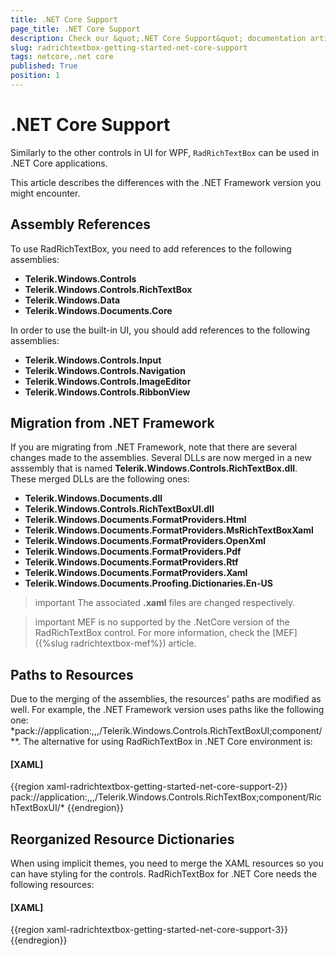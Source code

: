 ```yaml
---
title: .NET Core Support
page_title: .NET Core Support
description: Check our &quot;.NET Core Support&quot; documentation article for the RadRichTextBox {{ site.framework_name }} control.
slug: radrichtextbox-getting-started-net-core-support
tags: netcore,.net core
published: True
position: 1
---
```


# .NET Core Support

Similarly to the other controls in UI for WPF, `RadRichTextBox` can be used in .NET Core applications.

This article describes the differences with the .NET Framework version you might encounter.

## Assembly References

To use RadRichTextBox, you need to add references to the following assemblies:

* __Telerik.Windows.Controls__
* __Telerik.Windows.Controls.RichTextBox__
* __Telerik.Windows.Data__
* __Telerik.Windows.Documents.Core__

In order to use the built-in UI, you should add references to the following assemblies:

* __Telerik.Windows.Controls.Input__
* __Telerik.Windows.Controls.Navigation__
* __Telerik.Windows.Controls.ImageEditor__
* __Telerik.Windows.Controls.RibbonView__

## Migration from .NET Framework

If you are migrating from .NET Framework, note that there are several changes made to the assemblies. Several DLLs are now merged in а new asssembly that is named __Telerik.Windows.Controls.RichTextBox.dll__. These merged DLLs are the following ones:

* __Telerik.Windows.Documents.dll__
* __Telerik.Windows.Controls.RichTextBoxUI.dll__
* __Telerik.Windows.Documents.FormatProviders.Html__
* __Telerik.Windows.Documents.FormatProviders.MsRichTextBoxXaml__
* __Telerik.Windows.Documents.FormatProviders.OpenXml__
* __Telerik.Windows.Documents.FormatProviders.Pdf__
* __Telerik.Windows.Documents.FormatProviders.Rtf__
* __Telerik.Windows.Documents.FormatProviders.Xaml__
* __Telerik.Windows.Documents.Proofing.Dictionaries.En-US__

>important The associated __.xaml__ files are changed respectively.

>important MEF is no supported by the .NetCore version of the RadRichTextBox control. For more information, check the [MEF]({%slug radrichtextbox-mef%}) article.

## Paths to Resources

Due to the merging of the assemblies, the resources' paths are modified as well. For example, the .NET Framework version uses paths like the following one: *pack://application:,,,/Telerik.Windows.Controls.RichTextBoxUI;component/**. The alternative for using RadRichTextBox in .NET Core environment is:

#### __[XAML]__

{{region xaml-radrichtextbox-getting-started-net-core-support-2}}
    pack://application:,,,/Telerik.Windows.Controls.RichTextBox;component/RichTextBoxUI/*
{{endregion}}

## Reorganized Resource Dictionaries 

When using implicit themes, you need to merge the XAML resources so you can have styling for the controls. RadRichTextBox for .NET Core needs the following resources:

#### __[XAML]__
{{region xaml-radrichtextbox-getting-started-net-core-support-3}}
    <ResourceDictionary Source="/Telerik.Windows.Themes.VisualStudio2019;component/Themes/System.Windows.xaml" />
    <ResourceDictionary Source="/Telerik.Windows.Themes.VisualStudio2019;component/Themes/Telerik.Windows.Controls.xaml" />
    <ResourceDictionary Source="/Telerik.Windows.Themes.VisualStudio2019;component/Themes/Telerik.Windows.Controls.Input.xaml" />
    <ResourceDictionary Source="/Telerik.Windows.Themes.VisualStudio2019;component/Themes/Telerik.Windows.Controls.Navigation.xaml" />
    <ResourceDictionary Source="/Telerik.Windows.Themes.VisualStudio2019;component/Themes/Telerik.Windows.Controls.RibbonView.xaml" />
    <ResourceDictionary Source="/Telerik.Windows.Themes.VisualStudio2019;component/Themes/Telerik.Windows.Controls.RichTextBox.xaml" />
    <ResourceDictionary Source="/Telerik.Windows.Themes.VisualStudio2019;component/Themes/Telerik.Windows.Controls.ImageEditor.xaml" />
{{endregion}}
